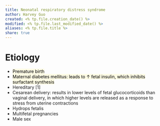 ```yaml
---
title: Neonatal respiratory distress syndrome
author: Harvey Guo
created: <% tp.file.creation_date() %>
modified: <% tp.file.last_modified_date() %>
aliases: <% tp.file.title %>
share: true
---
```



# Etiology
- <mark style="background: #FFF3A34A;">Premature birth</mark>
- <mark style="background: #FFF3A34A;">Maternal diabetes mellitus: leads to ↑ fetal insulin, which inhibits surfactant synthesis</mark>
- Hereditary  [1]
- Cesarean delivery: results in lower levels of fetal glucocorticoids than vaginal delivery, in which higher levels are released as a response to stress from uterine contractions 
- Hydrops fetalis
- Multifetal pregnancies
- Male sex